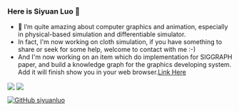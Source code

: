 ### Here is Siyuan Luo 👋
<!--
**siyuanluo/siyuanluo** is a ✨ _special_ ✨ repository because its `README.md` (this file) appears on your GitHub profile.

Here are some ideas to get you started:

- 👯 I’m looking to collaborate on ...
- 💬 Ask me about ...

- 😄 Pronouns: ...
-->

- 🔭 I’m quite amazing about computer graphics and animation, especially in physical-based simulation and differentiable simulator.
- In fact, I'm now working on cloth simulation, if you have something to share or seek for some help, welcome to contact with me :-)
- And I'm now working on an item which do implementation for SIGGRAPH paper, and build a knowledge graph for the graphics developing system. Add it will finish show you in your web browser.[Link Here](https://github.com/GraphicsIndex)


<p>
<img align="center" src="https://github-readme-stats.vercel.app/api?username=siyuanluo&show_icons=true&theme=radical"/>
<img align="center" src="https://github-readme-stats.vercel.app/api/top-langs/?username=siyuanluo&theme=radical&layout=compact" />
</p>

[![GitHub siyuanluo](https://img.shields.io/github/followers/siyuanluo?label=follower%20github&style=flat-square)](https://github.com/siyuanluo)
